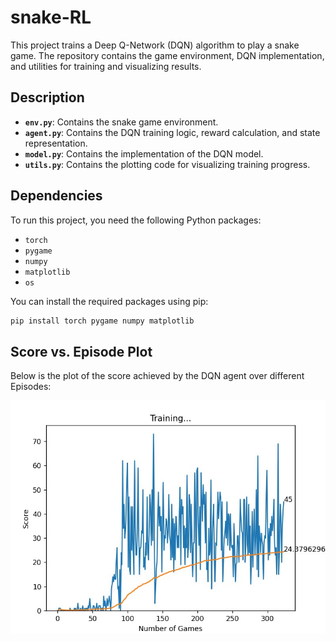 # snake-RL
This project trains a Deep Q-Network (DQN) algorithm to play a snake game. The repository contains the game environment, DQN implementation, and utilities for training and visualizing results.

## Description

- **`env.py`**: Contains the snake game environment.
- **`agent.py`**: Contains the DQN training logic, reward calculation, and state representation.
- **`model.py`**: Contains the implementation of the DQN model.
- **`utils.py`**: Contains the plotting code for visualizing training progress.

## Dependencies

To run this project, you need the following Python packages:

- `torch`
- `pygame`
- `numpy`
- `matplotlib`
- `os`

You can install the required packages using pip:

```bash
pip install torch pygame numpy matplotlib
```

## Score vs. Episode Plot

Below is the plot of the score achieved by the DQN agent over different Episodes:

![Score vs. Episode Plot](training_curve.jpg)